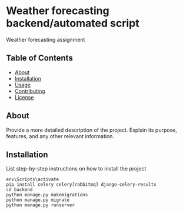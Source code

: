 # Weather forecasting backend/automated script

Weather forecasting assignment

## Table of Contents

- [About](#about)
- [Installation](#installation)
- [Usage](#usage)
- [Contributing](#contributing)
- [License](#license)

## About

Provide a more detailed description of the project. Explain its purpose, features, and any other relevant information.

## Installation
List step-by-step instructions on how to install the project

```
env\Scripts\activate
pip install celery celery[rabbitmq] django-celery-results
cd backend
python manage.py makemigrations
python manage.py migrate
python manage.py runserver
```
